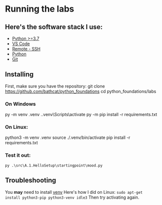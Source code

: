 # Running the labs

## Here's the software stack I use:
* [Python >=3.7](https://www.python.org/downloads/)
* [VS Code](https://code.visualstudio.com/)
* [Remote - SSH](https://marketplace.visualstudio.com/items?itemName=ms-vscode-remote.remote-ssh)
* [Python](https://marketplace.visualstudio.com/items?itemName=ms-python.python)
* [Git](https://git-scm.com/downloads)

## Installing

First, make sure you have the repository:
  git clone https://github.com/bathcat/python_foundations
  cd python_foundations/labs

### On Windows
  py -m venv .venv
  .\.venv\Scripts\activate
  py -m pip install -r requirements.txt


### On Linux:
  python3 -m venv .venv
  source ./.venv/bin/activate
  pip install -r requirements.txt

### Test it out:
```
py .\src\A.1.HelloSetup\startingpoint\mood.py
```

## Troubleshooting

You __may__ need to install [venv](https://packaging.python.org/guides/installing-using-pip-and-virtual-environments/)
Here's how I did on Linux:
  `sudo apt-get install python3-pip python3-venv idle3`
Then try activating again.